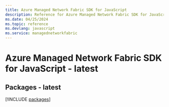 ```yaml
---
title: Azure Managed Network Fabric SDK for JavaScript
description: Reference for Azure Managed Network Fabric SDK for JavaScript
ms.date: 04/25/2024
ms.topic: reference
ms.devlang: javascript
ms.service: managednetworkfabric
---
```

# Azure Managed Network Fabric SDK for JavaScript - latest
## Packages - latest
[!INCLUDE [packages](managed-network-fabric-index.md)]